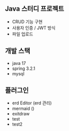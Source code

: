 ## Java 스터디 프로젝트
- CRUD 기능 구현
- 사용자 인증 / JWT 방식
- 파일 업로드 

## 개발 스택
- java 17
- spring 3.2.1
- mysql

## 플러그인
- erd Editor (erd 관리)
- mermaid ()
- exitdraw
- test
- test2